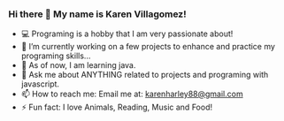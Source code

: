 ### Hi there 👋 My name is Karen Villagomez!

- 💻 Programing is a hobby that I am very passionate about!
- 🔭 I’m currently working on a few projects to enhance and practice my programing skills...
- 🌱 As of now, I am learning java.
- 💬 Ask me about ANYTHING related to projects and programing with javascript.
- 📫 How to reach me: Email me at: karenharley88@gmail.com
- ⚡ Fun fact: I love Animals, Reading, Music and Food!

<!--
**KarenHarley/KarenHarley** is a ✨ _special_ ✨ repository because its `README.md` (this file) appears on your GitHub profile.

Here are some ideas to get you started:

- 🔭 I’m currently working on ...
- 🌱 I’m currently learning ...
- 👯 I’m looking to collaborate on ...
- 🤔 I’m looking for help with ...
- 💬 Ask me about ...
- 📫 How to reach me: ...
- 😄 Pronouns: ...
- ⚡ Fun fact: ...
-->
